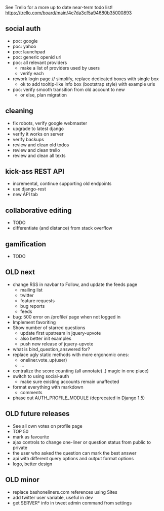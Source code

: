 See Trello for a more up to date near-term todo list!
https://trello.com/board/main/4e7da3cf5a94680b35000893

social auth
-----------
- poc: google
- poc: yahoo
- poc: launchpad
- poc: generic openid url
- poc: all relevant providers
    - make a list of providers used by users
    - verify each
- rework login page // simplify, replace dedicated boxes with single box
    - ok to add tooltip-like info box (bootstrap style) with example urls
- poc: verify smooth transition from old account to new
    - or else, plan migration


cleaning
--------
- fix robots, verify google webmaster
- upgrade to latest django
- verify it works on server
- verify backups
- review and clean old todos
- review and clean trello
- review and clean all texts


kick-ass REST API
-----------------
- incremental, continue supporting old endpoints
- use django-rest
- new API tab


collaborative editing
---------------------
- TODO
- differentiate (and distance) from stack overflow


gamification
------------
- TODO


OLD next
--------
- change RSS in navbar to Follow, and update the feeds page
    - mailing list
    - twitter
    - feature requests
    - bug reports
    - feeds
- bug: 500 error on /profile/ page when not logged in
- Implement favoriting
- Show number of starred questions
    - update first upstream in jquery-upvote
    - also better init examples
    - push new release of jquery-upvote
- what is bind_question_answered for?
- replace ugly static methods with more ergonomic ones:
    - oneliner.vote_up(user)
    - ...
- centralize the score counting (all annotate(..) magic in one place)
- switch to using social-auth
    - make sure existing accounts remain unaffected
- format everything with markdown
    - comments
- phase out AUTH_PROFILE_MODULE (deprecated in Django 1.5)


OLD future releases
-------------------
- See all own votes on profile page
- TOP 50
- mark as favourite
- ajax controls to change one-liner or question status from public to private
- the user who asked the question can mark the best answer
- api with different query options and output format options
- logo, better design


OLD minor
---------
- replace bashoneliners.com references using Sites
- add twitter user variable, useful in dev
- get SERVER* info in tweet admin command from settings
